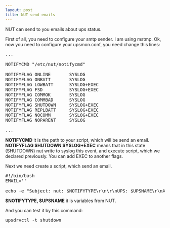 ```yaml
---
layout: post
title: NUT send emails
---
```


NUT can send to you emails about ups status.
<!--more-->

First of all, you need to configure your smtp sender. I am using mstmp.
Ok, now you need to configure your upsmon.conf, you need change this lines:
<pre class="lang:sh decode:true " >
...

NOTIFYCMD "/etc/nut/notifycmd"

NOTIFYFLAG ONLINE       SYSLOG
NOTIFYFLAG ONBATT       SYSLOG
NOTIFYFLAG LOWBATT      SYSLOG+EXEC
NOTIFYFLAG FSD          SYSLOG+EXEC
NOTIFYFLAG COMMOK       SYSLOG
NOTIFYFLAG COMMBAD      SYSLOG
NOTIFYFLAG SHUTDOWN     SYSLOG+EXEC
NOTIFYFLAG REPLBATT     SYSLOG+EXEC
NOTIFYFLAG NOCOMM       SYSLOG+EXEC
NOTIFYFLAG NOPARENT     SYSLOG

...
</pre>

<strong>NOTIFYCMD</strong> it is the path to your script, which will be send an email.
<strong>NOTIFYFLAG SHUTDOWN SYSLOG+EXEC</strong> means that in this state (SHUTDOWN) nut write to syslog this event, and execute script, which we declared previously. You can add EXEC to another flags.

Next we need create a script, which send an email.


 
<pre class="lang:sh decode:true " >
#!/bin/bash
EMAIL='<your email>'

echo -e "Subject: nut: $NOTIFYTYPE\r\n\r\nUPS: $UPSNAME\r\nAlert type: $NOTIFYTYPE\r\n\r\n`upsc $UPSNAME`" | msmtp -a default $EMAIL
</pre> 

<strong>$NOTIFYTYPE, $UPSNAME</strong> it is variables from NUT.

And you can test it by this command:

<pre class="lang:sh decode:true " >
upsdrvctl -t shutdown
</pre>
